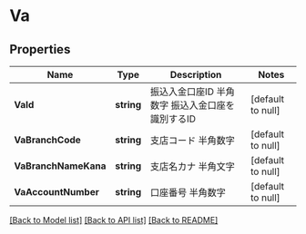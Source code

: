 # Va

## Properties
Name | Type | Description | Notes
------------ | ------------- | ------------- | -------------
**VaId** | **string** | 振込入金口座ID 半角数字 振込入金口座を識別するID  | [default to null]
**VaBranchCode** | **string** | 支店コード 半角数字  | [default to null]
**VaBranchNameKana** | **string** | 支店名カナ 半角文字  | [default to null]
**VaAccountNumber** | **string** | 口座番号 半角数字  | [default to null]

[[Back to Model list]](../README.md#documentation-for-models) [[Back to API list]](../README.md#documentation-for-api-endpoints) [[Back to README]](../README.md)

